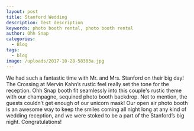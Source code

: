 ```yaml
---
layout: post
title: Stanford Wedding
description: Test description
keywords: photo booth rental, photo booth rental
author: Ohh Snap
categories:
  - Blog
tags:
  - blog
image: /uploads/2017-10-28-58303a.jpg
---
```

We had such a fantastic time with Mr. and Mrs. Stanford on their big day\! The Crossing at Mervin Kahn’s rustic feel really set the tone for the reception. Ohh Snap booth fit seamlessly into this couple's rustic theme with our champagne, sequined photo booth backdrop. Not to mention, the guests couldn’t get enough of our unicorn mask\! Our open air photo booth is an awesome way to keep the smiles coming all night long at any kind of wedding reception, and we were stoked to be a part of the Stanford’s big night. Congratulations\!